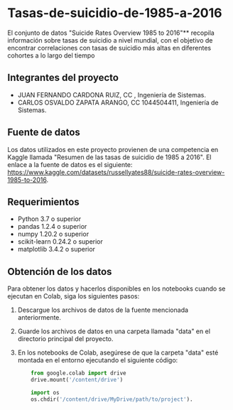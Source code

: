 # Tasas-de-suicidio-de-1985-a-2016
El conjunto de datos "Suicide Rates Overview 1985 to 2016"** recopila información sobre tasas de suicidio a nivel mundial, con el objetivo de encontrar correlaciones con tasas de suicidio más altas en diferentes cohortes a lo largo del tiempo

## Integrantes del proyecto

- JUAN FERNANDO CARDONA RUIZ, CC , Ingeniería de Sistemas.
- CARLOS OSVALDO ZAPATA ARANGO, CC 1044504411, Ingeniería de Sistemas.

## Fuente de datos

Los datos utilizados en este proyecto provienen de una competencia en Kaggle llamada "Resumen de las tasas de suicidio de 1985 a 2016". 
El enlace a la fuente de datos es el siguiente: https://www.kaggle.com/datasets/russellyates88/suicide-rates-overview-1985-to-2016.

## Requerimientos

- Python 3.7 o superior
- pandas 1.2.4 o superior
- numpy 1.20.2 o superior
- scikit-learn 0.24.2 o superior
- matplotlib 3.4.2 o superior

## Obtención de los datos

Para obtener los datos y hacerlos disponibles en los notebooks cuando se ejecutan en Colab, siga los siguientes pasos:

1. Descargue los archivos de datos de la fuente mencionada anteriormente.
2. Guarde los archivos de datos en una carpeta llamada "data" en el directorio principal del proyecto.
3. En los notebooks de Colab, asegúrese de que la carpeta "data" esté montada en el entorno ejecutando el siguiente código:

      ```python
          from google.colab import drive
          drive.mount('/content/drive')

          import os
          os.chdir('/content/drive/MyDrive/path/to/project').
  
